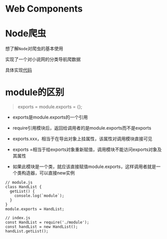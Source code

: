 # Web Components

# Node爬虫

想了解`Node`对爬虫的基本使用

实现了一个对小说网的分类导航爬数据

具体实现[代码](https://github.com/one-pupil/study/tree/master/web-crawlers/bq)

# module的区别

> exports = module.exports = {};  

* exports是module.exports的一个引用

* require引用模块后，返回给调用者的是module.exports而不是exports

* exports.xxx，相当于在导出对象上挂属性，该属性对调用模块直接可见

* exports =相当于给exports对象重新赋值，调用模块不能访问exports对象及其属性

* 如果此模块是一个类，就应该直接赋值module.exports，这样调用者就是一个类构造器，可以直接new实例

```
// module.js
class HandList {
  getList() {
    console.log(`module`);
  }
}
module.exports = HandList;

// index.js
const HandList = require('./module');
const handList = new HandList();
handList.getList();
```